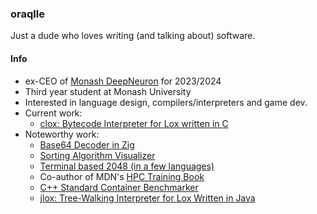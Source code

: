 ### oraqlle

Just a dude who loves writing (and talking about) software.

#### Info

- ex-CEO of [Monash DeepNeuron](https://www.deepneuron.org/) for 2023/2024
- Third year student at Monash University
- Interested in language design, compilers/interpreters and game dev.<!--, shaders, assembly and  --> 
- Current work:
  - [clox: Bytecode Interpreter for Lox written in C](https://github.com/oraqlle/clox) 
- Noteworthy work:
  - [Base64 Decoder in Zig](https://github.com/oraqlle/Base64Decoder)
  - [Sorting Algorithm Visualizer](https://github.com/oraqlle/sorting-visualizer)
  - [Terminal based 2048 (in a few languages)](https://github.com/oraqlle/2048)
  - Co-author of MDN's [HPC Training Book](https://github.com/MonashDeepNeuron/HPC-Training)
  - [C++ Standard Container Benchmarker](https://github.com/oraqlle/cxx-container-testing)
  - [jlox: Tree-Walking Interpreter for Lox Written in Java](https://github.com/oraqlle/jlox)

<!-- <img alt="oraqlle's Top Languages" src="https://github-readme-stats.vercel.app/api/top-langs?username=oraqlle&langs_count=8&layout=compact&theme=react&bg_color=1F222E&title_color=68C3D4&icon_color=F8D866&border_color=1F222E" height="198px"/> -->
